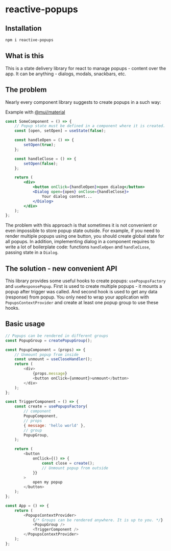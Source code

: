 # reactive-popups

## Installation

```bash
npm i reactive-popups
```

## What is this

This is a state delivery library for react to manage popups - content over the app. It can be anything - dialogs, modals, snackbars, etc.

## The problem

Nearly every component library suggests to create popups in a such way:

Example with [@mui/material](https://github.com/mui/material-ui)

```jsx
const SomeComponent = () => {
	// Popup state must be defined in a component where it is created.
	const [open, setOpen] = useState(false);

	const handleOpen = () => {
		setOpen(true);
	};

	const handleClose = () => {
		setOpen(false);
	};

	return (
		<div>
			<button onClick={handleOpen}>open dialog</button>
			<Dialog open={open} onClose={handleClose}>
				Your dialog content...
			</Dialog>
		</div>
	);
};
```

The problem with this approach is that sometimes it is not convenient or even impossible to store popup state outside. For example, if you need to render multiple popups using one button, you should create global state for all popups. In addition, implementing dialog in a component requires to write a lot of boilerplate code: functions `handleOpen` and `handleCLose`, passing state in a `Dialog`.

## The solution - new convenient API

This library provides some useful hooks to create popups: `usePopupsFactory` and `useResponsePopup`. First is used to create multiple popups - it mounts a popup after trigger was called. And second hook is used to get any data (response) from popup. You only need to wrap your application with `PopupsContextProvider` and create at least one popup group to use these hooks.

## Basic usage

```js
// Popups can be rendered in different groups
const PopupGroup = createPopupGroup();

const PopupComponent = (props) => {
	// Unmount popup from inside
	const unmount = useCloseHandler();
	return (
		<div>
			{props.message}
			<button onClick={unmount}>unmount</button>
		</div>
	);
};

const TriggerComponent = () => {
	const create = usePopupsFactory(
		// component
		PopupComponent,
		// props
		{ message: 'hello world' },
		// group
		PopupGroup,
	);

	return (
		<button
			onClick={() => {
				const close = create();
				// Unmount popup from outside
			}}
		>
			open my popup
		</button>
	);
};

const App = () => {
	return (
		<PopupsContextProvider>
			{/* Groups can be rendered anywhere. It is up to you. */}
			<PopupGroup />
			<TriggerComponent />
		</PopupsContextProvider>
	);
};
```
